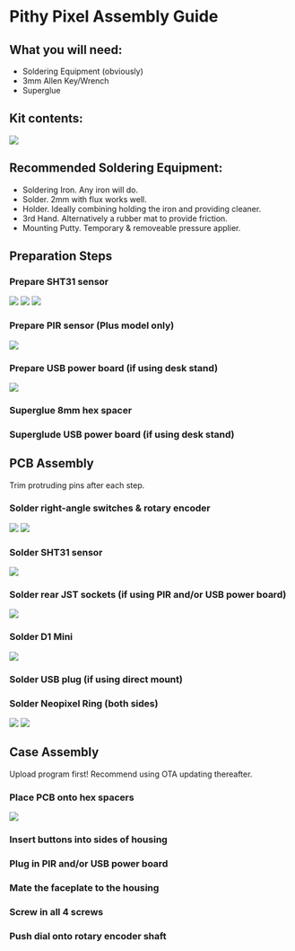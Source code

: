 # Pithy Pixel Assembly Guide

## What you will need:
* Soldering Equipment (obviously)
* 3mm Allen Key/Wrench
* Superglue


## Kit contents:
<img src="https://raw.githubusercontent.com//ioios-io/assembly/main/assets/P%20All.jpeg">

## Recommended Soldering Equipment:
* Soldering Iron. Any iron will do.
* Solder. 2mm with flux works well.
* Holder. Ideally combining holding the iron and providing cleaner.
* 3rd Hand. Alternatively a rubber mat to provide friction.
* Mounting Putty. Temporary & removeable pressure applier.

## Preparation Steps
### Prepare SHT31 sensor
<p>
<img src="https://raw.githubusercontent.com//ioios-io/assembly/main/assets/C%20SHT%201.jpeg">
<img src="https://raw.githubusercontent.com//ioios-io/assembly/main/assets/C%20SHT%202.jpeg">
<img src="https://raw.githubusercontent.com//ioios-io/assembly/main/assets/C%20SHT%203.jpeg">
</p>

### Prepare PIR sensor (Plus model only)
<p>
<img src="https://raw.githubusercontent.com//ioios-io/assembly/main/assets/C%20PIR%201.jpeg">
</p>

### Prepare USB power board (if using desk stand)
<p>
<img src="https://raw.githubusercontent.com//ioios-io/assembly/main/assets/C%20Micro%201.jpeg">
</p>

### Superglue 8mm hex spacer

### Superglude USB power board (if using desk stand)

## PCB Assembly
Trim protruding pins after each step.

### Solder right-angle switches & rotary encoder
<p>
<img src="https://raw.githubusercontent.com//ioios-io/assembly/main/assets/P%20Basics%201.jpeg">
<img src="https://raw.githubusercontent.com//ioios-io/assembly/main/assets/P%20Basics%202.jpeg">
</p>

### Solder SHT31 sensor
<p>
<img src="https://raw.githubusercontent.com//ioios-io/assembly/main/assets/P%20Basics%203.jpeg">
</p>

### Solder rear JST sockets (if using PIR and/or USB power board)
<p>
<img src="https://raw.githubusercontent.com//ioios-io/assembly/main/assets/P%20JST%201.jpeg">
</p>

### Solder D1 Mini
<p>
<img src="https://raw.githubusercontent.com//ioios-io/assembly/main/assets/P%20D1%201.jpeg">
</p>

### Solder USB plug (if using direct mount)

### Solder Neopixel Ring (both sides)
<p>
<img src="https://raw.githubusercontent.com//ioios-io/assembly/main/assets/P%20Ring%201.jpeg">
<img src="https://raw.githubusercontent.com//ioios-io/assembly/main/assets/P%20Ring%202.jpeg">
</p>

## Case Assembly
Upload program first! Recommend using OTA updating thereafter.

### Place PCB onto hex spacers
<p>
<img src="https://raw.githubusercontent.com//ioios-io/assembly/main/assets/P%20Faceplate.jpeg">
</p>

### Insert buttons into sides of housing

### Plug in PIR and/or USB power board

### Mate the faceplate to the housing

### Screw in all 4 screws

### Push dial onto rotary encoder shaft
